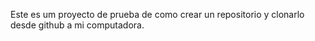 Este es um proyecto de prueba de como crear un repositorio y clonarlo desde github a mi computadora.